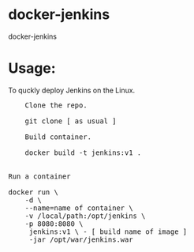 # docker-jenkins
docker-jenkins

 Usage:  
========================================

To quckly deploy Jenkins on the Linux.

<pre>
    Clone the repo.
    
    git clone [ as usual ]
    
    Build container.

    docker build -t jenkins:v1 .


Run a container

docker run \
	-d \
	--name=name of container \
	-v /local/path:/opt/jenkins \
	-p 8080:8080 \
 	 jenkins:v1 \ - [ build name of image ]
	 -jar /opt/war/jenkins.war 
<pre>

